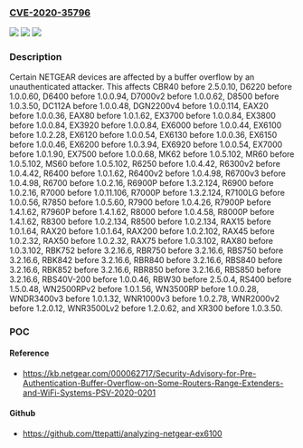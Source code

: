 ### [CVE-2020-35796](https://cve.mitre.org/cgi-bin/cvename.cgi?name=CVE-2020-35796)
![](https://img.shields.io/static/v1?label=Product&message=n%2Fa&color=blue)
![](https://img.shields.io/static/v1?label=Version&message=n%2Fa&color=blue)
![](https://img.shields.io/static/v1?label=Vulnerability&message=n%2Fa&color=brighgreen)

### Description

Certain NETGEAR devices are affected by a buffer overflow by an unauthenticated attacker. This affects CBR40 before 2.5.0.10, D6220 before 1.0.0.60, D6400 before 1.0.0.94, D7000v2 before 1.0.0.62, D8500 before 1.0.3.50, DC112A before 1.0.0.48, DGN2200v4 before 1.0.0.114, EAX20 before 1.0.0.36, EAX80 before 1.0.1.62, EX3700 before 1.0.0.84, EX3800 before 1.0.0.84, EX3920 before 1.0.0.84, EX6000 before 1.0.0.44, EX6100 before 1.0.2.28, EX6120 before 1.0.0.54, EX6130 before 1.0.0.36, EX6150 before 1.0.0.46, EX6200 before 1.0.3.94, EX6920 before 1.0.0.54, EX7000 before 1.0.1.90, EX7500 before 1.0.0.68, MK62 before 1.0.5.102, MR60 before 1.0.5.102, MS60 before 1.0.5.102, R6250 before 1.0.4.42, R6300v2 before 1.0.4.42, R6400 before 1.0.1.62, R6400v2 before 1.0.4.98, R6700v3 before 1.0.4.98, R6700 before 1.0.2.16, R6900P before 1.3.2.124, R6900 before 1.0.2.16, R7000 before 1.0.11.106, R7000P before 1.3.2.124, R7100LG before 1.0.0.56, R7850 before 1.0.5.60, R7900 before 1.0.4.26, R7900P before 1.4.1.62, R7960P before 1.4.1.62, R8000 before 1.0.4.58, R8000P before 1.4.1.62, R8300 before 1.0.2.134, R8500 before 1.0.2.134, RAX15 before 1.0.1.64, RAX20 before 1.0.1.64, RAX200 before 1.0.2.102, RAX45 before 1.0.2.32, RAX50 before 1.0.2.32, RAX75 before 1.0.3.102, RAX80 before 1.0.3.102, RBK752 before 3.2.16.6, RBR750 before 3.2.16.6, RBS750 before 3.2.16.6, RBK842 before 3.2.16.6, RBR840 before 3.2.16.6, RBS840 before 3.2.16.6, RBK852 before 3.2.16.6, RBR850 before 3.2.16.6, RBS850 before 3.2.16.6, RBS40V-200 before 1.0.0.46, RBW30 before 2.5.0.4, RS400 before 1.5.0.48, WN2500RPv2 before 1.0.1.56, WN3500RP before 1.0.0.28, WNDR3400v3 before 1.0.1.32, WNR1000v3 before 1.0.2.78, WNR2000v2 before 1.2.0.12, WNR3500Lv2 before 1.2.0.62, and XR300 before 1.0.3.50.

### POC

#### Reference
- https://kb.netgear.com/000062717/Security-Advisory-for-Pre-Authentication-Buffer-Overflow-on-Some-Routers-Range-Extenders-and-WiFi-Systems-PSV-2020-0201

#### Github
- https://github.com/ttepatti/analyzing-netgear-ex6100

